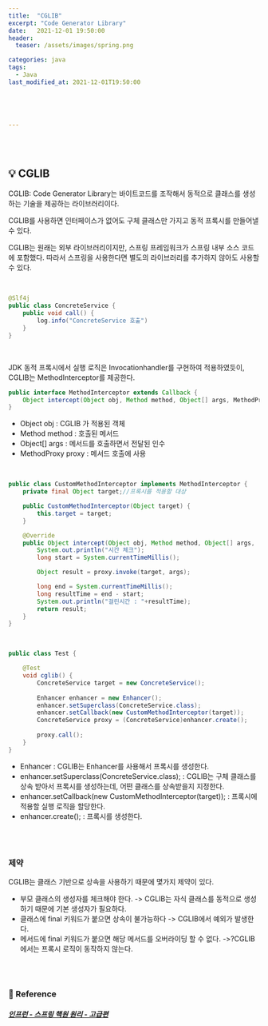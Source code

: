 ```yaml
---
title:  "CGLIB"
excerpt: "Code Generator Library"
date:   2021-12-01 19:50:00 
header:
  teaser: /assets/images/spring.png

categories: java
tags:
  - Java
last_modified_at: 2021-12-01T19:50:00





---
```


<br/>

<br/>

## 💡 CGLIB

CGLIB: Code Generator Library는 바이트코드를 조작해서 동적으로 클래스를 생성하는 기술을 제공하는 라이브러리이다.

CGLIB를 사용하면 인터페이스가 없어도 구체 클래스만 가지고 동적 프록시를 만들어낼 수 있다.

CGLIB는 원래는 외부 라이브러리이지만, 스프링 프레임워크가 스프링 내부 소스 코드에 포함했다. 따라서 스프링을 사용한다면 별도의 라이브러리를 추가하지 않아도 사용할 수 있다.

<br/>

```java
@Slf4j
public class ConcreteService {
	public void call() {
		log.info("ConcreteService 호출")
	}
}
```

<br/>

JDK 동적 프록시에서 실행 로직은  Invocationhandler를 구현하여 적용하였듯이, CGLIB는 MethodInterceptor를 제공한다.

```java
public interface MethodInterceptor extends Callback {
	Object intercept(Object obj, Method method, Object[] args, MethodProxy proxy) throws Throwable;
}
```

- Object obj : CGLIB 가 적용된 객체
- Method method : 호출된 메서드
- Object[] args : 메서드를 호출하면서 전달된 인수
- MethodProxy proxy : 메서드 호출에 사용

<br/>

```java
public class CustomMethodInterceptor implements MethodInterceptor {
	private final Object target;//프록시를 적용할 대상

	public CustomMethodInterceptor(Object target) {
   	 	this.target = target;
	}

	@Override
	public Object intercept(Object obj, Method method, Object[] args, 	MethodProxy proxy) throws Throwable {
    	System.out.println("시간 체크");
    	long start = System.currentTimeMillis();

		Object result = proxy.invoke(target, args);

    	long end = System.currentTimeMillis();
    	long resultTime = end - start;
    	System.out.println("걸린시간 : "+resultTime);
    	return result;
	}
}
```

<br/>

```java
public class Test {

	@Test
	void cglib() {
		ConcreteService target = new ConcreteService();
		
		Enhancer enhancer = new Enhancer();
		enhancer.setSuperclass(ConcreteService.class);
		enhancer.setCallback(new CustomMethodInterceptor(target));
		ConcreteService proxy = (ConcreteService)enhancer.create();
		
        proxy.call();
	}
}
```

- Enhancer : CGLIB는 Enhancer를 사용해서 프록시를 생성한다.
- enhancer.setSuperclass(ConcreteService.class); : CGLIB는 구체 클래스를 상속 받아서 프록시를 생성하는데, 어떤 클래스를 상속받을지 지정한다.
- enhancer.setCallback(new CustomMethodInterceptor(target)); : 프록시에 적용할 실행 로직을 할당한다.
- enhancer.create(); : 프록시를 생성한다.

<br/>

<br/>

### 제약

CGLIB는 클래스 기반으로 상속을 사용하기 때문에 몇가지 제약이 있다.

- 부모 클래스의 생성자를 체크해야 한다. -> CGLIB는 자식 클래스를 동적으로 생성하기 때문에 기본 생성자가 필요하다.
- 클래스에 final 키워드가 붙으면 상속이 불가능하다 -> CGLIB에서 예외가 발생한다.
- 메서드에 final 키워드가 붙으면 해당 메서드를 오버라이딩 할 수 없다. ->?CGLIB에서는 프록시 로직이 동작하지 않는다.

<br/>

<br/>

### 📔 Reference

##### [인프런 - 스프링 핵원 원리 - 고급편](https://www.inflearn.com/course/%EC%8A%A4%ED%94%84%EB%A7%81-%ED%95%B5%EC%8B%AC-%EC%9B%90%EB%A6%AC-%EA%B3%A0%EA%B8%89%ED%8E%B8/dashboard)